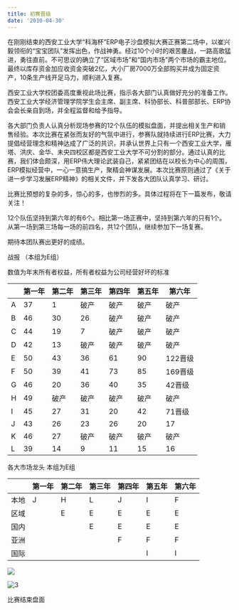 ```yaml
---
title: 初赛晋级
date: '2010-04-30'
---
```


在刚刚结束的西安工业大学“科海杯”ERP电子沙盘模拟大赛正赛第二场中，以崔兴毅领衔的“宝宝团队”发挥出色，作战神勇。经过10个小时的艰苦鏖战，一路高歌猛进，勇往直前。不可思议的确立了“区域市场”和“国内市场”两个市场的霸主地位。最终以库存资金加应收资金突破2亿，大小厂房7000万全部购买并成为固定资产，10条生产线开足马力，顺利进入复赛。

西安工业大学校团委高度重视此场比赛，指示各大部门认真做好充分的准备工作。西安工业大学经济管理学院学生会主席、副主席、科协部长、科普部部长、ERP协会会长亲自到场，并全程监督和给予指导。

各大部门负责人认真分析现场参赛的12个队伍的模拟盘面，并提出相关生产和销售经验。本次比赛在紧张而友好的气氛中进行，参赛队就持续进行ERP比赛，大力提倡经营理念和精神达成了广泛的共识，并承认世界上只有一个西安工业大学，雁塔、洪庆、金华、未央四校区都是西安工业大学不可分割的部分。通过认真的比赛，我们体会颇深，用ERP伟大理论武装自己，紧紧团结在以校长为中心的周围，ERP模拟经营中，一心一意搞生产，聚精会神谋发展。本次比赛原则通过了《关于进一步学习发展ERP精神》的相关文件，并下发各大团队认真学习、研讨。

比赛比预想的复杂的多，惊心的多，也惨烈的多。具体过程将在下一篇发布，敬请关注！ 

12个队伍坚持到第六年的有6个。相比第一场正赛中，坚持到第六年的只有1个。从第一场到第三场每一场的前四名，共12个团队，继续参加下一场复赛。

期待本团队赛出更好的成绩。



战报 （本组为E组）

数值为年末所有者权益，所有者权益为公司经营好坏的标准



|      | 第一年 | 第二年 | 第三年 | 第四年 | 第五年 | 第六年  |
| ---- | ------ | ------ | ------ | ------ | ------ | ------- |
| A    | 37     | 1      | 破产   | 破产   | 破产   | 破产    |
| B    | 46     | 30     | 26     | 破产   | 破产   | 破产    |
| C    | 44     | 19     | 7      | 破产   | 破产   | 破产    |
| D    | 42     | 13     | 破产   | 破产   | 破产   | 破产    |
| E    | 50     | 43     | 36     | 61     | 90     | 122晋级 |
| F    | 50     | 39     | 41     | 73     | 85     | 169晋级 |
| G    | 46     | 20     | 36     | 40     | 35     | 42晋级  |
| H    | 49     | 破产   | 破产   | 破产   | 破产   | 破产    |
| I    | 45     | 27     | 31     | 20     | 42     | 71晋级  |
| J    | 43     | 26     | 23     | 26     | 20     | 17      |
| K    | 46     | 27     | 破产   | 破产   | 破产   | 破产    |
| L    | 39     | 14     | 9      | 11     | 15     | 16      |

各大市场龙头 本组为E组

|      | 第一年 | 第二年 | 第三年 | 第四年 | 第五年 | 第六年 |
| ---- | ------ | ------ | ------ | ------ | ------ | ------ |
| 本地 | J      | H      | L      | J      | I      | F      |
| 区域 |        | E      | E      | E      | E      | E      |
| 国内 |        |        | E      | E      | E      | E      |
| 亚洲 |        |        |        | F      | F      | F      |
| 国际 |        |        |        |        | I      | I      |



![](https://cdn.jsdelivr.net/gh/jn66/blogimg@master/2021-04-07-0c13.jpg)

![3](https://cdn.jsdelivr.net/gh/jn66/blogimg@master/2021-04-07-650d.jpg)

比赛结束盘面